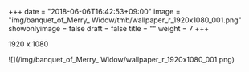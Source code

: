 +++
date = "2018-06-06T16:42:53+09:00"
image = "img/banquet_of_Merry_ Widow/tmb/wallpaper_r_1920x1080_001.png"
showonlyimage = false
draft = false
title = ""
weight = 7
+++

1920 x 1080

![](/img/banquet_of_Merry_ Widow/wallpaper_r_1920x1080_001.png)

